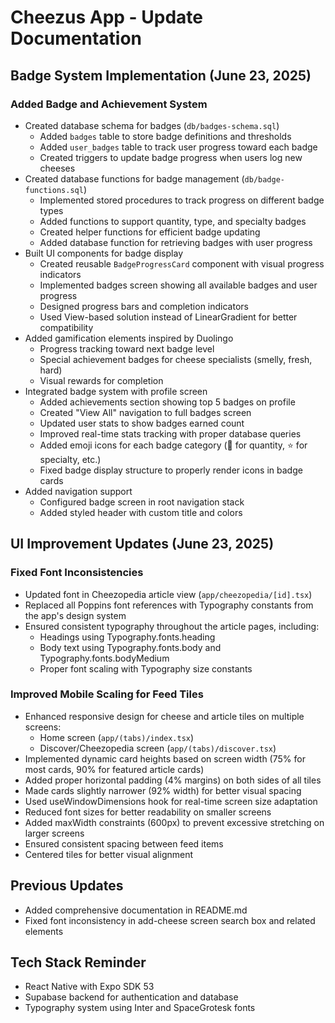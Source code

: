 # Cheezus App - Update Documentation

## Badge System Implementation (June 23, 2025)

### Added Badge and Achievement System
- Created database schema for badges (`db/badges-schema.sql`)
  - Added `badges` table to store badge definitions and thresholds
  - Added `user_badges` table to track user progress toward each badge
  - Created triggers to update badge progress when users log new cheeses
- Created database functions for badge management (`db/badge-functions.sql`)
  - Implemented stored procedures to track progress on different badge types
  - Added functions to support quantity, type, and specialty badges
  - Created helper functions for efficient badge updating
  - Added database function for retrieving badges with user progress
- Built UI components for badge display
  - Created reusable `BadgeProgressCard` component with visual progress indicators
  - Implemented badges screen showing all available badges and user progress
  - Designed progress bars and completion indicators
  - Used View-based solution instead of LinearGradient for better compatibility
- Added gamification elements inspired by Duolingo
  - Progress tracking toward next badge level
  - Special achievement badges for cheese specialists (smelly, fresh, hard)
  - Visual rewards for completion
- Integrated badge system with profile screen
  - Added achievements section showing top 5 badges on profile
  - Created "View All" navigation to full badges screen
  - Updated user stats to show badges earned count
  - Improved real-time stats tracking with proper database queries
  - Added emoji icons for each badge category (🧀 for quantity, ⭐ for specialty, etc.)
  - Fixed badge display structure to properly render icons in badge cards
- Added navigation support
  - Configured badge screen in root navigation stack
  - Added styled header with custom title and colors

## UI Improvement Updates (June 23, 2025)

### Fixed Font Inconsistencies
- Updated font in Cheezopedia article view (`app/cheezopedia/[id].tsx`)
- Replaced all Poppins font references with Typography constants from the app's design system
- Ensured consistent typography throughout the article pages, including:
  - Headings using Typography.fonts.heading
  - Body text using Typography.fonts.body and Typography.fonts.bodyMedium
  - Proper font scaling with Typography size constants

### Improved Mobile Scaling for Feed Tiles
- Enhanced responsive design for cheese and article tiles on multiple screens:
  - Home screen (`app/(tabs)/index.tsx`)
  - Discover/Cheezopedia screen (`app/(tabs)/discover.tsx`)
- Implemented dynamic card heights based on screen width (75% for most cards, 90% for featured article cards)
- Added proper horizontal padding (4% margins) on both sides of all tiles
- Made cards slightly narrower (92% width) for better visual spacing
- Used useWindowDimensions hook for real-time screen size adaptation
- Reduced font sizes for better readability on smaller screens
- Added maxWidth constraints (600px) to prevent excessive stretching on larger screens
- Ensured consistent spacing between feed items
- Centered tiles for better visual alignment

## Previous Updates
- Added comprehensive documentation in README.md
- Fixed font inconsistency in add-cheese screen search box and related elements

## Tech Stack Reminder
- React Native with Expo SDK 53
- Supabase backend for authentication and database
- Typography system using Inter and SpaceGrotesk fonts
